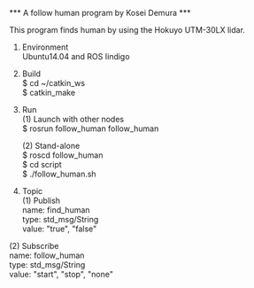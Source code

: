*** A follow human program by Kosei Demura *** 

This program finds human by using the Hokuyo UTM-30LX lidar.

1. Environment  
   Ubuntu14.04 and ROS Iindigo

2. Build  
   $ cd ~/catkin_ws  
   $ catkin_make

3. Run  
   (1) Launch with other nodes  
   $ rosrun follow_human follow_human  

   (2) Stand-alone  
   $ roscd follow_human  
   $ cd script  
   $ ./follow_human.sh  

4. Topic   
  (1) Publish   
      name: find_human   
      type: std_msg/String   
      value: "true", "false"  
       
  (2) Subscribe   
      name: follow_human  
      type: std_msg/String  
      value: "start", "stop", "none"